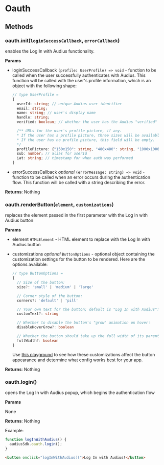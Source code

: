 # Oauth

## Methods

### oauth.init(`loginSuccessCallback`, `errorCallback`)

enables the Log In with Audius functionality.

**Params**

- loginSuccessCallback `(profile: UserProfile) => void` - function to be called when the user successfully authenticates with Audius. This function will be called with the user's profile information, which is an object with the following shape:

  ```typescript
  // type UserProfile =
  {
    userId: string; // unique Audius user identifier
    email: string;
    name: string; // user's display name
    handle: string;
    verified: boolean; // whether the user has the Audius "verified" checkmark

    /** URLs for the user's profile picture, if any.
    * If the user has a profile picture, three sizes will be available: 150x150, 480x480, and 1000x1000.
    * If the user has no profile picture, this field will be empty.
    */
    profilePicture: {"150x150": string, "480x480": string, "1000x1000": string } | { misc: string } | undefined | null
    sub: number; // alias for userId
    iat: string; // timestamp for when auth was performed
  }
  ```

- errorSuccessCallback _optional_ `(errorMessage: string) => void` - function to be called when an error occurs during the authentication flow. This function will be called with a string describing the error.

**Returns**: Nothing

### oauth.renderButton(`element`, `customizations`)

replaces the element passed in the first parameter with the Log In with Audius button

**Params**

- element `HTMLElement` - HTML element to replace with the Log In with Audius button
- customizations _optional_ `ButtonOptions` - optional object containing the customization settings for the button to be rendered. Here are the options available:

  ```typescript
  // type ButtonOptions =
  {
    // Size of the button:
    size?: 'small' | 'medium' | 'large'

    // Corner style of the button:
    corners?: 'default' | 'pill'

    // Your own text for the button; default is "Log In with Audius":
    customText?: string

    // Whether to disable the button's "grow" animation on hover:
    disableHoverGrow?: boolean

    // Whether the button should take up the full width of its parent element:
    fullWidth?: boolean
  }
  ```

  Use [this playground](https://9ncjui.csb.app/) to see how these customizations affect the button appearance and determine what config works best for your app.

**Returns**: Nothing

### oauth.login()

opens the Log In with Audius popup, which begins the authentication flow

**Params**

None

**Returns**: Nothing

Example:

```js title="script.js"
function logInWithAudius() {
  audiusSdk.oauth.login();
}
```

```html title="index.html"
<button onclick="logInWithAudius()">Log In with Audius!</button>
```

